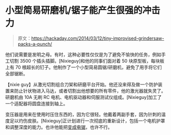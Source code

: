 # 小型简易研磨机/锯子能产生很强的冲击力

> 原文：<https://hackaday.com/2014/03/12/tiny-improvised-grindersaw-packs-a-punch/>

他们说需要是发明之母。有时，这种必要性仅仅是为了避免不愉快的任务，例如手工切割 3500 个插头插脚。[Nixieguy]和他的同事们面对着 50 块原型板，每块板上有 70 根超长的钉子。他制作了一个小型简易圆锯/研磨机，避免了用手将它们全部锯断。

【nixie guy】从激光切割组合刀架和研磨平台开始。他还没来得及做一个防护装置来防止针状物进入马达，或者切割出他想要的所有零件，他的激光器就失灵了。研磨机由 10A 无刷 RC 电机、电机驱动器和伺服测试仪组成。[Nixieguy]加工了一个适配器将圆盘连接到轴上。

变压器是用来在使用时压住东西的，因为它很轻。他戴着两副手套，因为针刺的温度足以灼伤皮肤。[Nixieguy]正计划进行一次彻底的重新设计，包括一个电机护罩和调整深度的能力。也许他能把[变成电锯](http://hackaday.com/2014/03/04/russian-man-builds-a-chainsaw-out-of-a-grinder/)，也许不行。